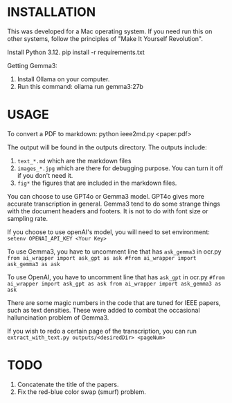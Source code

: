 # INSTALLATION 

This was developed for a Mac operating system. If you need run this on other systems, follow the principles of "Make It Yourself Revolution". 

Install Python 3.12. 
pip install -r requirements.txt

Getting Gemma3:
1. Install Ollama on your computer. 
2. Run this command:
       ollama run gemma3:27b

# USAGE
To convert a PDF to markdown:
       python ieee2md.py <paper.pdf>

The output will be found in the outputs directory. The outputs include:
1. `text_*.md` which are the markdown files
2. `images_*.jpg` which are there for debugging purpose. You can turn it off if you don't need it. 
3. `fig*` the figures that are included in the markdown files. 

You can choose to use GPT4o or Gemma3 model. GPT4o gives more accurate transcription in general.  Gemma3 tend to do some strange things with the document headers and footers. It is not to do with font size or sampling rate. 

If you choose to use openAI's model, you will need to set environment:
`     setenv OPENAI_API_KEY <Your Key>`

To use Gemma3, you have to uncomment line that has `ask_gemma3` in ocr.py
`from ai_wrapper import ask_gpt as ask
#from ai_wrapper import ask_gemma3 as ask`

To use OpenAI, you have to uncomment line that has `ask_gpt` in ocr.py
`#from ai_wrapper import ask_gpt as ask
from ai_wrapper import ask_gemma3 as ask`

There are some magic numbers in the code that are tuned for IEEE papers, such as text densities. These were added to combat the occasional halluncination problem of Gemma3. 

If you wish to redo a certain page of the transcription, you can run 
`extract_with_text.py outputs/<desiredDir> <pageNum>`

# TODO
1. Concatenate the title of the papers. 
2. Fix the red-blue color swap (smurf) problem. 
